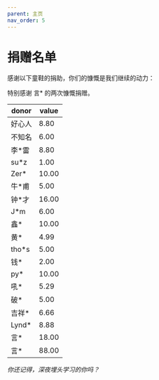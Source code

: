 ```yaml
---
parent: 主页
nav_order: 5
---
```


# 捐赠名单

感谢以下童鞋的捐助，你们的慷慨是我们继续的动力：

特别感谢 言* 的两次慷慨捐赠。

| donor | value |
| -- | -- |
| 好心人 | 8.80 |
| 不知名 | 6.00 |
| 李*雷 | 8.80 |
| su*z | 1.00 |
| Zer* | 10.00 |
| 牛*甫 | 5.00 |
| 钟*才 | 16.00 |
| J*m | 6.00 |
| 鑫* | 10.00 |
| 黄* | 4.99 |
| tho*s | 5.00 |
| 钱* | 2.00 |
| py* | 10.00 |
| 吼* | 5.29 |
| 破* | 5.00 |
| 吉祥* | 6.66 |
| Lynd* | 8.88 |
| 言* | 18.00 |
| 言* | 88.00 |

*你还记得，深夜埋头学习的你吗？*